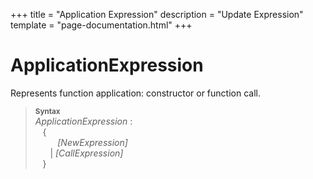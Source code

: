 +++
title = "Application Expression"
description = "Update Expression"
template = "page-documentation.html"
+++

# Application&#8288;Expression

Represents function application: constructor or function call.

> **<sup>Syntax</sup>**\
> _ApplicationExpression_ :\
> &nbsp;&nbsp; {\
> &nbsp;&nbsp; &nbsp;&nbsp; &nbsp;&nbsp; _[NewExpression]_\
> &nbsp;&nbsp; &nbsp;&nbsp; |  _[CallExpression]_\
> &nbsp;&nbsp; }

[Trivia]: @/documentation/as2/trivia.md#trivia
[UnaryExpression]: @/documentation/as2/expressions/unary-expression.md#unary-expression
[UpdateExpression]: @/documentation/as2/expressions/update-expression.md#update-expression
[avm1-pop]: @/documentation/avm1/actions/pop.md
